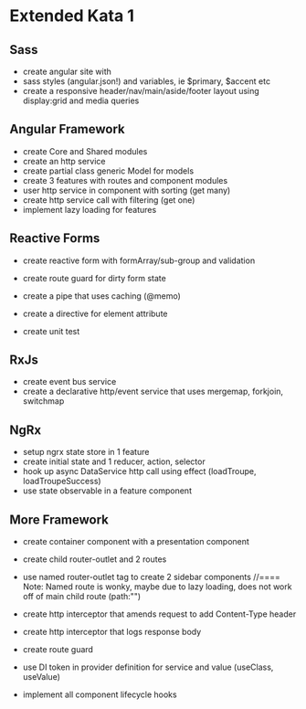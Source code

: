 # Extended Kata 1

## Sass
- create angular site with
- sass styles (angular.json!) and variables, ie $primary, $accent etc
- create a responsive header/nav/main/aside/footer layout using display:grid and media queries

## Angular Framework
- create Core and Shared modules
- create an http service
- create partial class generic Model for models
- create 3 features with routes and component modules
- user http service in component with sorting (get many)
- create http service call with filtering (get one)
- implement lazy loading for features

## Reactive Forms
- create reactive form with formArray/sub-group and validation
- create route guard for dirty form state

- create a pipe that uses caching (@memo)
- create a directive for element attribute

- create unit test

## RxJs
- create event bus service
- create a declarative http/event service that uses mergemap, forkjoin, switchmap

## NgRx
- setup ngrx state store in 1 feature
- create initial state and 1 reducer, action, selector
- hook up async DataService http call using effect (loadTroupe, loadTroupeSuccess)
- use state observable in a feature component

## More Framework
- create container component with a presentation component

- create child router-outlet and 2 routes
- use named router-outlet tag to create 2 sidebar components
//==== Note: Named route is wonky, maybe due to lazy loading, does not work off of main child route (path:"")

- create http interceptor that amends request to add Content-Type header
- create http interceptor that logs response body
- create route guard

- use DI token in provider definition for service and value (useClass, useValue)
- implement all component lifecycle hooks
